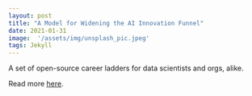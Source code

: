 ```yaml
---
layout: post
title: "A Model for Widening the AI Innovation Funnel"
date: 2021-01-31
image:  '/assets/img/unsplash_pic.jpeg'
tags: Jekyll
---
```


A set of open-source career ladders for data scientists and orgs, alike.

Read more [here](https://towardsdatascience.com/all-things-tend-towards-chaos-a-model-for-widening-the-ai-innovation-funnel-aa5690b086c).
